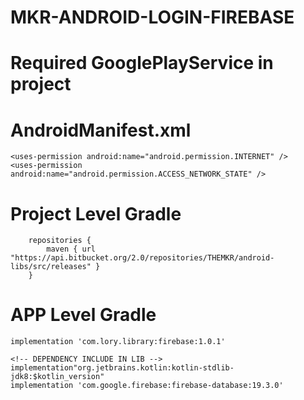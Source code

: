 # MKR-ANDROID-LOGIN-FIREBASE

#   Required GooglePlayService in project

#   AndroidManifest.xml
	<uses-permission android:name="android.permission.INTERNET" />
	<uses-permission android:name="android.permission.ACCESS_NETWORK_STATE" />

#	Project Level Gradle
		repositories {
			maven { url "https://api.bitbucket.org/2.0/repositories/THEMKR/android-libs/src/releases" }
		}

#	APP Level Gradle

	implementation 'com.lory.library:firebase:1.0.1'

	<!-- DEPENDENCY INCLUDE IN LIB -->
	implementation"org.jetbrains.kotlin:kotlin-stdlib-jdk8:$kotlin_version"
	implementation 'com.google.firebase:firebase-database:19.3.0'
